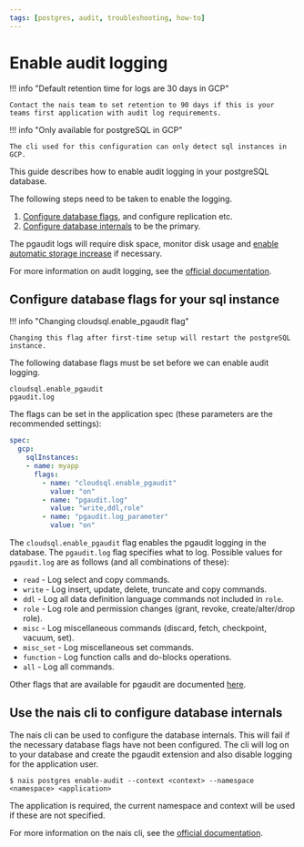 ```yaml
---
tags: [postgres, audit, troubleshooting, how-to]
---
```


# Enable audit logging

!!! info "Default retention time for logs are 30 days in GCP"

    Contact the nais team to set retention to 90 days if this is your teams first application with audit log requirements.

!!! info "Only available for postgreSQL in GCP"

    The cli used for this configuration can only detect sql instances in GCP.

This guide describes how to enable audit logging in your postgreSQL database.

The following steps need to be taken to enable the logging.

1. [Configure database flags](#configure-database-flags-for-your-sql-instance), and configure replication etc.
2. [Configure database internals](#use-the-nais-cli-to-configure-database-internals) to be the primary.

The pgaudit logs will require disk space, monitor disk usage and [enable automatic storage increase](https://doc.nais.io/workloads/application/reference/application-spec/#gcpsqlinstancesdiskautoresize) if necessary.

For more information on audit logging, see the [official documentation](https://cloud.google.com/sql/docs/postgres/pg-audit).

## Configure database flags for your sql instance

!!! info "Changing cloudsql.enable_pgaudit flag"

    Changing this flag after first-time setup will restart the postgreSQL instance.

The following database flags must be set before we can enable audit logging. 
```text
cloudsql.enable_pgaudit
pgaudit.log
```

The flags can be set in the application spec (these parameters are the recommended settings):
```yaml
spec:
  gcp:
    sqlInstances:
    - name: myapp
      flags:
        - name: "cloudsql.enable_pgaudit"
          value: "on"
        - name: "pgaudit.log"
          value: "write,ddl,role"
        - name: "pgaudit.log_parameter"
          value: "on"
```

The `cloudsql.enable_pgaudit` flag enables the pgaudit logging in the database. The `pgaudit.log` flag specifies what to log. 
Possible values for `pgaudit.log` are as follows (and all combinations of these):

- `read` - Log select and copy commands.
- `write` - Log insert, update, delete, truncate and copy commands.
- `ddl` - Log all data definition language commands not included in `role`.
- `role` - Log role and permission changes (grant, revoke, create/alter/drop role).
- `misc` - Log miscellaneous commands (discard, fetch, checkpoint, vacuum, set).
- `misc_set` - Log miscellaneous set commands.
- `function` - Log function calls and do-blocks operations.
- `all` - Log all commands.

Other flags that are available for pgaudit are documented [here](https://github.com/pgaudit/pgaudit/blob/main/README.md#settings).

## Use the nais cli to configure database internals

The nais cli can be used to configure the database internals. This will fail if the necessary database flags have not been configured.
The cli will log on to your database and create the pgaudit extension and also disable logging for the application user.

```shell
$ nais postgres enable-audit --context <context> --namespace <namespace> <application>
```
The application is required, the current namespace and context will be used if these are not specified.

For more information on the nais cli, see the [official documentation](https://doc.nais.io/cli).
